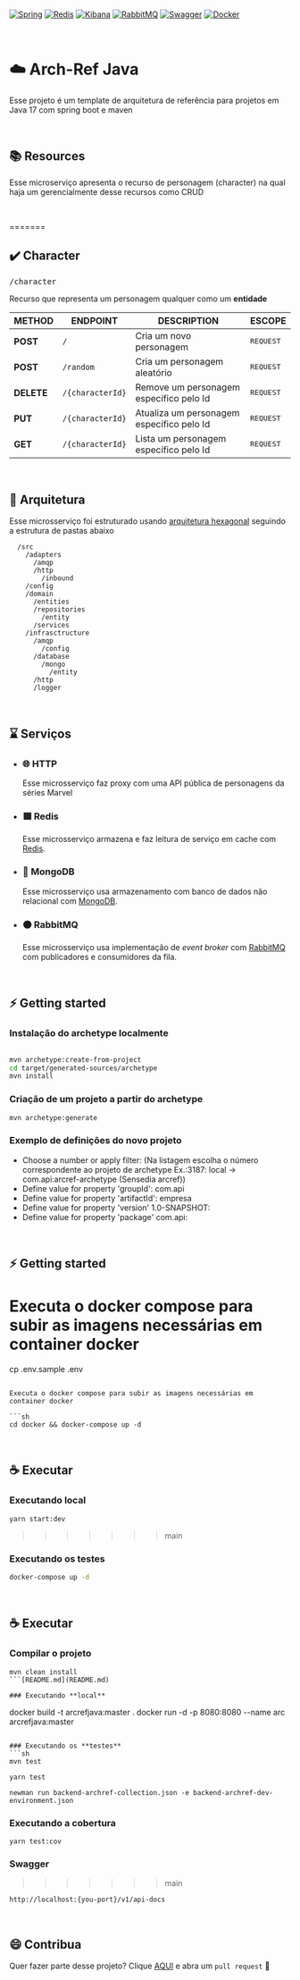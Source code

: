 <br/>

[![Spring](https://img.shields.io/badge/-Spring-%236DB33F?logo=Spring&logoColor=%23FFF)](https://spring.io/)
[![Redis](https://img.shields.io/badge/-Redis-%23DC382D?logo=Redis&logoColor=%23FFF)](https://redis.io/)
[![Kibana](https://img.shields.io/badge/-MongoDB-%2347A248?logo=MongoDB&logoColor=%23FFF)](https://www.elastic.co/pt/)
[![RabbitMQ](https://img.shields.io/badge/-RabbitMQ-%23FF6600?logo=RabbitMQ&logoColor=%23FFF)](https://www.rabbitmq.com/)
[![Swagger](https://img.shields.io/badge/-Swagger-%2385EA2D?logo=Swagger&logoColor=%23000)](https://swagger.io/)
[![Docker](https://img.shields.io/badge/-Docker-%232496ED?logo=Docker&logoColor=%23FFF)](https://swagger.io/)

<br/>

# ☁️ Arch-Ref Java

Esse projeto é um template de arquitetura de referência para projetos em Java 17 com spring boot e maven

<br/>

## 📚 Resources

Esse microserviço apresenta o recurso de personagem (character) na qual haja um gerencialmente desse recursos como CRUD

<br/>

=======
## ✔️ Character
<kbd>/character</kbd>

Recurso que representa um personagem qualquer como um **entidade**

| METHOD | ENDPOINT | DESCRIPTION | ESCOPE |
| --- | --- | --- | --- |
| **POST** | `/` | Cria um novo personagem | <kbd>REQUEST</kbd>
| **POST** | `/random` | Cria um personagem aleatório  | <kbd>REQUEST</kbd>
| **DELETE** | `/{characterId}` | Remove um personagem específico pelo Id | <kbd>REQUEST</kbd>
| **PUT** | `/{characterId}` | Atualiza um personagem específico pelo Id  | <kbd>REQUEST</kbd>
| **GET** | `/{characterId}` | Lista um personagem específico pelo Id | <kbd>REQUEST</kbd>

<br/> 

## 📐 Arquitetura

Esse microsserviço foi estruturado usando [arquitetura hexagonal](https://en.wikipedia.org/wiki/Hexagonal_architecture_(software)#:~:text=The%20hexagonal%20architecture%2C%20or%20ports,means%20of%20ports%20and%20adapters.) seguindo a estrutura de pastas abaixo

```
  /src
    /adapters
      /amqp
      /http
        /inbound
    /config
    /domain
      /entities
      /repositories	
        /entity
      /services
    /infrasctructure
      /amqp
        /config
      /database
        /mongo
          /entity
      /http
      /logger
```

<br/>

## ⌛️ Serviços

- ### 🌐 **HTTP**
  Esse microsserviço faz proxy com uma API pública de personagens da séries Marvel

- ### 🟥 **Redis**
  Esse microsserviço armazena e faz leitura de serviço em cache com [Redis](https://redis.io/).

- ### 🍃 **MongoDB**
  Esse microsserviço usa armazenamento com banco de dados não relacional com [MongoDB](https://www.mongodb.com/).

- ### 🟠 **RabbitMQ**
  Esse microsserviço usa implementação de *event broker* com [RabbitMQ](https://www.rabbitmq.com/) com publicadores e consumidores da fila.

<br/>

## ⚡ Getting started


### Instalação do archetype localmente
```sh

mvn archetype:create-from-project
cd target/generated-sources/archetype
mvn install
```

### Criação de um projeto a partir do archetype
```sh
mvn archetype:generate
```

###  Exemplo de definições do novo projeto

* Choose a number or apply filter: (Na listagem escolha o número correspondente ao projeto de archetype Ex.:3187: local -> com.api:arcref-archetype (Sensedia arcref))
* Define value for property 'groupId': com.api
* Define value for property 'artifactId': empresa
* Define value for property 'version' 1.0-SNAPSHOT:
* Define value for property 'package' com.api:

<br/>


## ⚡ Getting started

Executa o docker compose para subir as imagens necessárias em container docker
=======
cp .env.sample .env
```

Executa o docker compose para subir as imagens necessárias em container docker

```sh
cd docker && docker-compose up -d
```

<br/>

## ☕ Executar

### Executando **local**
```
yarn start:dev
```
>>>>>>> main

### Executando os **testes**
```sh
docker-compose up -d
```

<br/>

## ☕ Executar

### Compilar o projeto
```
mvn clean install
```[README.md](README.md)

### Executando **local**
```
docker build -t arcrefjava:master .
docker run -d -p 8080:8080 --name arc arcrefjava:master 
```

### Executando os **testes**
```sh
mvn test

yarn test

newman run backend-archref-collection.json -e backend-archref-dev-environment.json
```

### Executando a **cobertura**
```
yarn test:cov
```

### **Swagger**

>>>>>>> main
```
http://localhost:{you-port}/v1/api-docs
```

<br/>

## 😄 Contribua

Quer fazer parte desse projeto? Clique [AQUI](https://bitbucket.org/sensedia/archref-java/pull-requests/) e abra um `pull request` 🧩
<br/>

